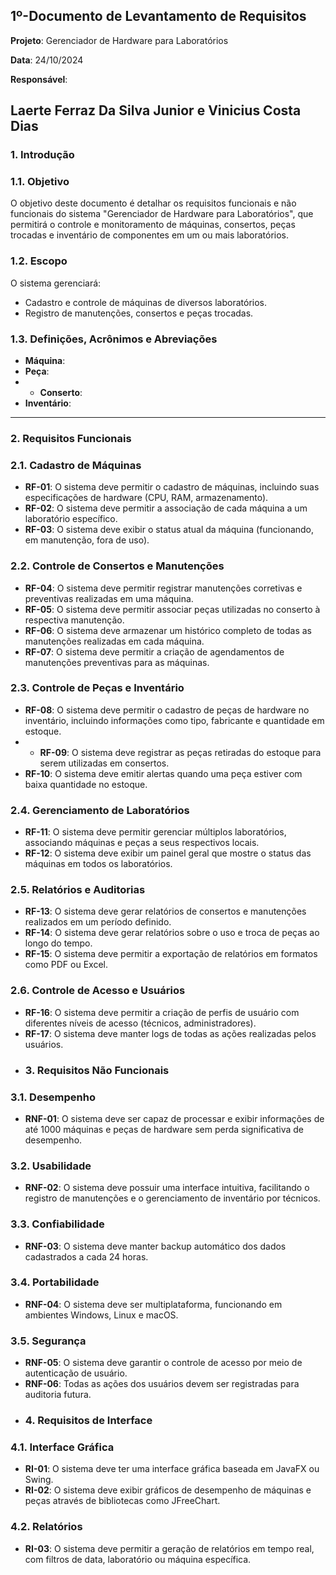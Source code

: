 ## **1º-Documento de Levantamento de Requisitos**

**Projeto**: Gerenciador de Hardware para Laboratórios

**Data**: 24/10/2024

**Responsável**: 

Laerte Ferraz Da Silva Junior e Vinicius Costa Dias
---

### **1. Introdução**

### **1.1. Objetivo**

O objetivo deste documento é detalhar os requisitos funcionais e não funcionais do sistema "Gerenciador de Hardware para Laboratórios", que permitirá o controle e monitoramento de máquinas, consertos, peças trocadas e inventário de componentes em um ou mais laboratórios.

### **1.2. Escopo**

O sistema gerenciará:

- Cadastro e controle de máquinas de diversos laboratórios.
- Registro de manutenções, consertos e peças trocadas.

### **1.3. Definições, Acrônimos e Abreviações**

- **Máquina**:
- **Peça**:
- - **Conserto**:
- **Inventário**:

---

### **2. Requisitos Funcionais**

### **2.1. Cadastro de Máquinas**

- **RF-01**: O sistema deve permitir o cadastro de máquinas, incluindo suas especificações de hardware (CPU, RAM, armazenamento).
- **RF-02**: O sistema deve permitir a associação de cada máquina a um laboratório específico.
- **RF-03**: O sistema deve exibir o status atual da máquina (funcionando, em manutenção, fora de uso).

### **2.2. Controle de Consertos e Manutenções**

- **RF-04**: O sistema deve permitir registrar manutenções corretivas e preventivas realizadas em uma máquina.
- **RF-05**: O sistema deve permitir associar peças utilizadas no conserto à respectiva manutenção.
- **RF-06**: O sistema deve armazenar um histórico completo de todas as manutenções realizadas em cada máquina.
- **RF-07**: O sistema deve permitir a criação de agendamentos de manutenções preventivas para as máquinas.

### **2.3. Controle de Peças e Inventário**

- **RF-08**: O sistema deve permitir o cadastro de peças de hardware no inventário, incluindo informações como tipo, fabricante e quantidade em estoque.
- - **RF-09**: O sistema deve registrar as peças retiradas do estoque para serem utilizadas em consertos.
- **RF-10**: O sistema deve emitir alertas quando uma peça estiver com baixa quantidade no estoque.

### **2.4. Gerenciamento de Laboratórios**

- **RF-11**: O sistema deve permitir gerenciar múltiplos laboratórios, associando máquinas e peças a seus respectivos locais.
- **RF-12**: O sistema deve exibir um painel geral que mostre o status das máquinas em todos os laboratórios.

### **2.5. Relatórios e Auditorias**

- **RF-13**: O sistema deve gerar relatórios de consertos e manutenções realizados em um período definido.
- **RF-14**: O sistema deve gerar relatórios sobre o uso e troca de peças ao longo do tempo.
- **RF-15**: O sistema deve permitir a exportação de relatórios em formatos como PDF ou Excel.

### **2.6. Controle de Acesso e Usuários**

- **RF-16**: O sistema deve permitir a criação de perfis de usuário com diferentes níveis de acesso (técnicos, administradores).
- **RF-17**: O sistema deve manter logs de todas as ações realizadas pelos usuários.
- ### **3. Requisitos Não Funcionais**

### **3.1. Desempenho**

- **RNF-01**: O sistema deve ser capaz de processar e exibir informações de até 1000 máquinas e peças de hardware sem perda significativa de desempenho.

### **3.2. Usabilidade**

- **RNF-02**: O sistema deve possuir uma interface intuitiva, facilitando o registro de manutenções e o gerenciamento de inventário por técnicos.

### **3.3. Confiabilidade**

- **RNF-03**: O sistema deve manter backup automático dos dados cadastrados a cada 24 horas.

### **3.4. Portabilidade**

- **RNF-04**: O sistema deve ser multiplataforma, funcionando em ambientes Windows, Linux e macOS.

### **3.5. Segurança**

- **RNF-05**: O sistema deve garantir o controle de acesso por meio de autenticação de usuário.
- **RNF-06**: Todas as ações dos usuários devem ser registradas para auditoria futura.
- ### **4. Requisitos de Interface**

### **4.1. Interface Gráfica**

- **RI-01**: O sistema deve ter uma interface gráfica baseada em JavaFX ou Swing.
- **RI-02**: O sistema deve exibir gráficos de desempenho de máquinas e peças através de bibliotecas como JFreeChart.

### **4.2. Relatórios**

- **RI-03**: O sistema deve permitir a geração de relatórios em tempo real, com filtros de data, laboratório ou máquina específica.

